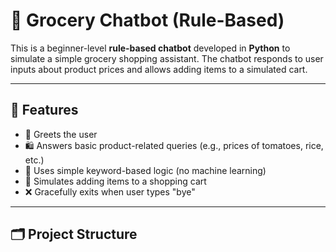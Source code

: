 
# 🛒 Grocery Chatbot (Rule-Based)

This is a beginner-level **rule-based chatbot** developed in **Python** to simulate a simple grocery shopping assistant. The chatbot responds to user inputs about product prices and allows adding items to a simulated cart.

---

## 📌 Features

- 🤖 Greets the user
- 🛍️ Answers basic product-related queries (e.g., prices of tomatoes, rice, etc.)
- 🧠 Uses simple keyword-based logic (no machine learning)
- 🧺 Simulates adding items to a shopping cart
- ❌ Gracefully exits when user types "bye"

---

## 🗂️ Project Structure


